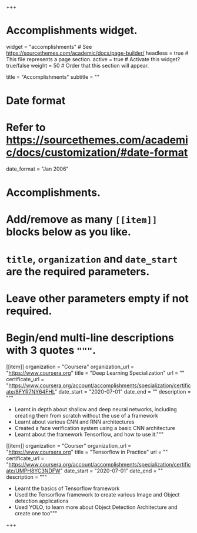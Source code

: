 +++
# Accomplishments widget.
widget = "accomplishments"  # See https://sourcethemes.com/academic/docs/page-builder/
headless = true  # This file represents a page section.
active = true  # Activate this widget? true/false
weight = 50  # Order that this section will appear.

title = "Accomplish&shy;ments"
subtitle = ""

# Date format
#   Refer to https://sourcethemes.com/academic/docs/customization/#date-format
date_format = "Jan 2006"

# Accomplishments.
#   Add/remove as many `[[item]]` blocks below as you like.
#   `title`, `organization` and `date_start` are the required parameters.
#   Leave other parameters empty if not required.
#   Begin/end multi-line descriptions with 3 quotes `"""`.

[[item]]
  organization = "Coursera"
  organization_url = "https://www.coursera.org"
  title = "Deep Learning Specialization"
  url = ""
  certificate_url = "https://www.coursera.org/account/accomplishments/specialization/certificate/8FYR7NY64FHL"
  date_start = "2020-07-01"
  date_end = ""
  description = """
  * Learnt in depth about shallow and deep neural networks, including creating them from scratch without the use of a framework
  * Learnt about various CNN and RNN architectures
  * Created a face verification system using a basic CNN architecture
  * Learnt about the framework Tensorflow, and how to use it."""

[[item]]
  organization = "Courser"
  organization_url = "https://www.coursera.org"
  title = "Tensorflow in Practice"
  url = ""
  certificate_url = "https://www.coursera.org/account/accomplishments/specialization/certificate/UMPH8YC3NDFW"
  date_start = "2020-07-01"
  date_end = ""
  description = """
  * Learnt the basics of Tensorflow framework
  * Used the Tensorflow framework to create various Image and Object detection applications
  * Used YOLO, to learn more about Object Detection Architecture and create one too"""
  
+++
